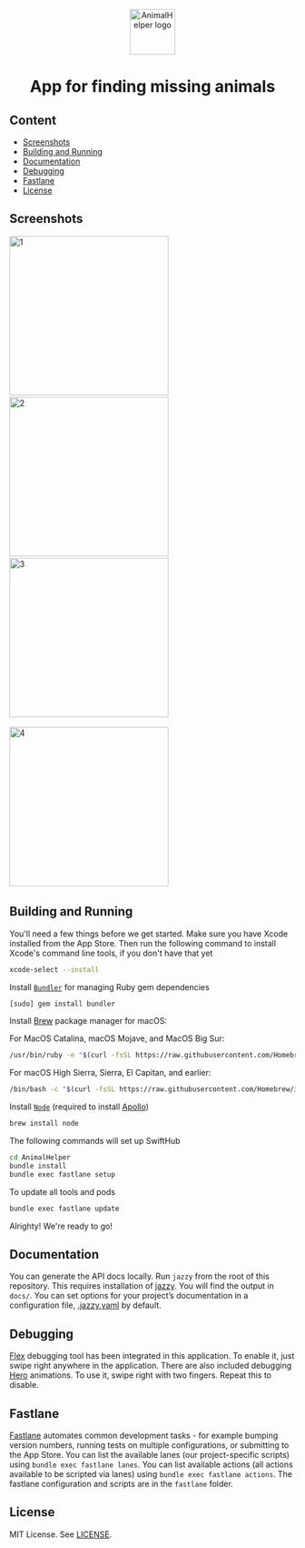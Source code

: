 <p align="center">
  <img src="https://github.com/Lon03/SocialAnimalHelper/blob/main/screenshots/logos.svg" alt="AnimalHelper logo" height="80" >
</p>

<h1 align="center">
    App for finding missing animals
</h1>

## Content
- [Screenshots](#screenshots)
- [Building and Running](#building-and-running)
- [Documentation](#documentation)
- [Debugging](#debugging)
- [Fastlane](#fastlane)
- [License](#license)

## Screenshots

<img alt="1" src="https://github.com/Lon03/SocialAnimalHelper/blob/main/screenshots/1.png?raw=true" width="280">&nbsp;
<img alt="2" src="https://github.com/Lon03/SocialAnimalHelper/blob/main/screenshots/2.png?raw=true" width="280">&nbsp;
<img alt="3" src="https://github.com/Lon03/SocialAnimalHelper/blob/main/screenshots/3.png?raw=true" width="280">&nbsp;

<img alt="4" src="https://github.com/Lon03/SocialAnimalHelper/blob/main/screenshots/4.png?raw=true" width="280">&nbsp;

## Building and Running

You'll need a few things before we get started. 
Make sure you have Xcode installed from the App Store. 
Then run the following command to install Xcode's command line tools, if you don't have that yet
```sh
xcode-select --install
```

Install [`Bundler`](https://bundler.io) for managing Ruby gem dependencies
```sh
[sudo] gem install bundler
```

Install [Brew](https://github.com/Homebrew/brew) package manager for macOS:

For MacOS Catalina, macOS Mojave, and MacOS Big Sur:
```sh
/usr/bin/ruby -e "$(curl -fsSL https://raw.githubusercontent.com/Homebrew/install/master/install)"
```

For macOS High Sierra, Sierra, El Capitan, and earlier:
```sh
/bin/bash -c "$(curl -fsSL https://raw.githubusercontent.com/Homebrew/install/master/install.sh)"
```

Install [`Node`](https://nodejs.org/en/) (required to install [Apollo](https://github.com/apollographql/apollo-ios))
```sh
brew install node
```

The following commands will set up SwiftHub
```sh
cd AnimalHelper
bundle install
bundle exec fastlane setup
```

To update all tools and pods
```sh
bundle exec fastlane update
```

Alrighty! We're ready to go!

## Documentation
You can generate the API docs locally. Run `jazzy` from the root of this repository. This requires installation of [jazzy](https://github.com/realm/jazzy/). You will find the output in `docs/`. You can set options for your project’s documentation in a configuration file, [.jazzy.yaml](https://github.com/Lon03/SocialAnimalHelper/blob/main/.jazzy.yaml) by default.

## Debugging
[Flex](https://github.com/Flipboard/FLEX) debugging tool has been integrated in this application. To enable it, just swipe right anywhere in the application.
There are also included debugging [Hero](https://github.com/HeroTransitions/Hero) animations. To use it, swipe right with two fingers. Repeat this to disable.

## Fastlane

[Fastlane](https://fastlane.tools) automates common development tasks - for example bumping version numbers, running tests on multiple configurations, or submitting to the App Store. You can list the available lanes (our project-specific scripts) using `bundle exec fastlane lanes`. You can list available actions (all actions available to be scripted via lanes) using `bundle exec fastlane actions`. The fastlane configuration and scripts are in the `fastlane` folder.

## License
MIT License. See [LICENSE]().

